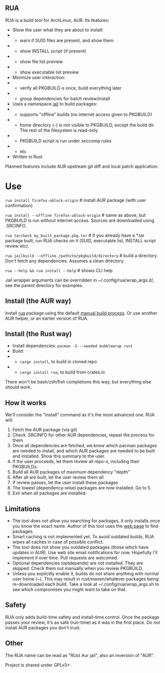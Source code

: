 ## RUA

RUA is a build tool for ArchLinux, AUR. Its features:

* Show the user what they are about to install:
* * warn if SUID files are present, and show them
* * show INSTALL script (if present)
* * show file list preview
* * show executable list preview
* Minimize user interaction:
* * verify all PKGBUILD-s once, build everything later
* * group dependencies for batch review/install
* Uses a namespace [jail](https://github.com/projectatomic/bubblewrap) to build packages:
* * supports "offline" builds (no internet access given to PKGBUILD)
* * home directory (`~`) is not visible to PKGBUILD, except the build dir. The rest of the filesystem is read-only
* * PKGBUILD script is run under seccomp rules
* * etc
* Written in Rust

Planned features include AUR upstream git diff and local patch application.


# Use

`rua install firefox-ublock-origin`  # install AUR package (with user confirmation)

`rua install --offline firefox-ublock-origin`  # same as above, but PKGBUILD is run without internet access. Sources are downloaded using .SRCINFO.

`rua tarcheck my_built_package.pkg.tar`  # if you already have a *.tar package built, run RUA checks on it (SUID, executable list, INSTALL script review etc).

`rua jailbuild --offline /path/to/pkgbuild/directory`  # build a directory. Don't fetch any dependencies. Assumes a clean directory.

`rua --help && rua install --help`  # shows CLI help

Jail wrapper arguments can be overridden in ~/.config/rua/wrap_args.d/, see the parent directory for examples.


## Install (the AUR way)
Install [rua](https://aur.archlinux.org/packages/rua/) package using the default [manual build process](https://wiki.archlinux.org/index.php/Arch_User_Repository#Prerequisites). Or use another AUR helper, or an earlier version of RUA.


## Install (the Rust way)
* Install dependencies: `pacman -S --needed bubblewrap rust`
* Build:
* * `cargo install`, to build in cloned repo
* * `cargo install rua`, to build from crates.io

There won't be bash/zsh/fish completions this way, but everything else should work.


## How it works
We'll consider the "install" command as it's the most advanced one. RUA will:

1. Fetch the AUR package (via git)
1. Check .SRCINFO for other AUR dependencies, repeat the process for them
1. Once all dependencies are fetched, we know which pacman packages are needed to install, and which AUR packages are needed to be built and installed. Show this summary to the user.
1. If the user proceeds, let them review all repo-s, including their PKGBUILDs.
1. Build all AUR packages of maximum dependency "depth"
1. After all are built, let the user review them all
1. If review passes, let the user install these packages
1. The lowest (dependency-wise) packages are now installed. Go to 5.
1. Exit when all packages are installed.

## Limitations

* The tool does not allow you searching for packages, it only installs once you know the exact name. Author of this tool uses the [web page](https://aur.archlinux.org/packages/) to find packages.
* Smart caching is not implemented yet. To avoid outdated builds, RUA wipes all caches in case of possible conflict.
* The tool does not show you outdated packages (those which have updates in AUR). Use web site email notifications for now. Hopefully I'll implement it over time. Pull requests are welcomed.
* Optional dependencies (optdepends) are not installed. They are skipped. Check them out manually when you review PKGBUILD.
* Unless you explicitly enable it, builds do not share anything with normal user home (~). This may result in rust/maven/whatever packages being re-downloaded each build. Take a look at ~/.config/rua/wrap_args.sh to see which compromises you might want to take on that.


## Safety
RUA only adds build-time safety and install-time control. Once the package passes your review, it's as safe (run-time) as it was in the first place. Do not install AUR packages you don't trust.


## Other

The RUA name can be read as "RUst Aur jail", also an inversion of "AUR".

Project is shared under GPLv3+.
